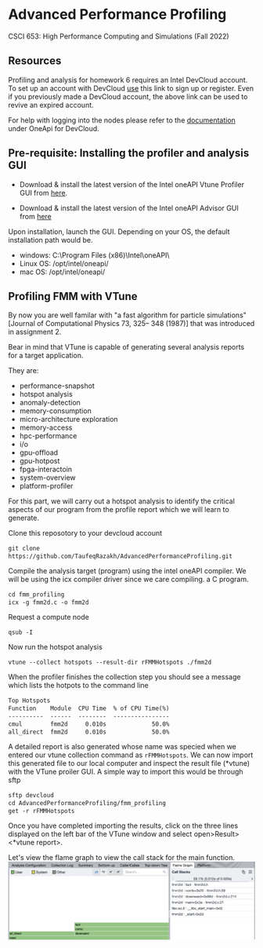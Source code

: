 # Advanced Performance Profiling
CSCI 653: High Performance Computing and Simulations (Fall 2022)

## Resources
Profiling and analysis for homework 6 requires an Intel DevCloud account. To set up an account with DevCloud  [use](https://software.intel.com/devcloud/oneapi) this link to sign up or register. Even if you previously made a DevCloud account, the above link can be used to revive an expired account.

For help with logging into the nodes please refer to the [documentation](https://devcloud.intel.com/oneapi/documentation/connect-with-ssh-linux-macos/) under OneApi for DevCloud.

## Pre-requisite: Installing the profiler and analysis GUI
+ Download & install the latest version of the Intel oneAPI Vtune Profiler GUI from [here](https://www.intel.com/content/www/us/en/developer/tools/oneapi/vtune-profiler-download.html).

+ Download & install the latest version of the Intel oneAPI Advisor GUI from [here](https://www.intel.com/content/www/us/en/developer/articles/tool/oneapi-standalone-components.html#advisor)

Upon installation, launch the GUI. Depending on your OS, the default installation path would be.
- windows: C:\Program Files (x86)\Intel\oneAPI\
- Linux OS: /opt/intel/oneapi/
- mac OS: /opt/intel/oneapi/

## Profiling FMM with VTune

By now you are well familar with "a fast algorithm for particle simulations" [Journal of Computational Physics 73,  325–
348 (1987)] that was introduced in assignment 2. 

Bear in mind that VTune is capable of generating several analysis reports for a target application.

They are:
+ performance-snapshot
+ hotspot analysis
+ anomaly-detection
+ memory-consumption
+ micro-architecture exploration
+ memory-access
+ hpc-performance
+ i/o
+ gpu-offload
+ gpu-hotpost
+ fpga-interactoin
+ system-overview
+ platform-profiler

For this part, we will carry out a hotspot analysis to identify the critical aspects of our program from the profile report which we will learn to generate.

Clone this reposotory to your devcloud account
```
git clone https://github.com/TaufeqRazakh/AdvancedPerformanceProfiling.git
```
Compile the analysis target (program) using the intel oneAPI compiler. We will be using the icx compiler driver since we care compiling. a C program. 
```
cd fmm_profiling
icx -g fmm2d.c -o fmm2d
```
Request a compute node
```
qsub -I
```
Now run the hotspot analysis
```
vtune --collect hotspots --result-dir rFMMHotspots ./fmm2d
```
When the profiler finishes the collection step you should see a message which lists the hotpots to the command line
```
Top Hotspots
Function    Module  CPU Time  % of CPU Time(%)
----------  ------  --------  ----------------
cmul        fmm2d     0.010s             50.0%
all_direct  fmm2d     0.010s             50.0%
```
A detailed report is also generated whose name was specied when we entered  our vtune collection command as `rFMMHotspots`. We can now import this generated file  to our local computer and inspect the result file (*vtune) with the VTune proiler GUI.
A simple way to import this would be through sftp
```
sftp devcloud
cd AdvancedPerformanceProfiling/fmm_profiling
get -r rFMMHotspots
```

Once you have completed importing the results, click on the three lines displayed on the left bar of the VTune window and select open>Result>\<*vtune report>.

Let's view the flame graph to view the call stack for the main function.
![main call stack](img/fmm_flame_graph.png)
